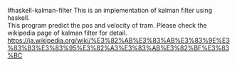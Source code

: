 #haskell-kalman-filter
This is an implementation of kalman filter using haskell.  
This program predict the pos and velocity of tram.
Please check the wikipedia page of kalman filter for detail.  
<https://ja.wikipedia.org/wiki/%E3%82%AB%E3%83%AB%E3%83%9E%E3%83%B3%E3%83%95%E3%82%A3%E3%83%AB%E3%82%BF%E3%83%BC>
